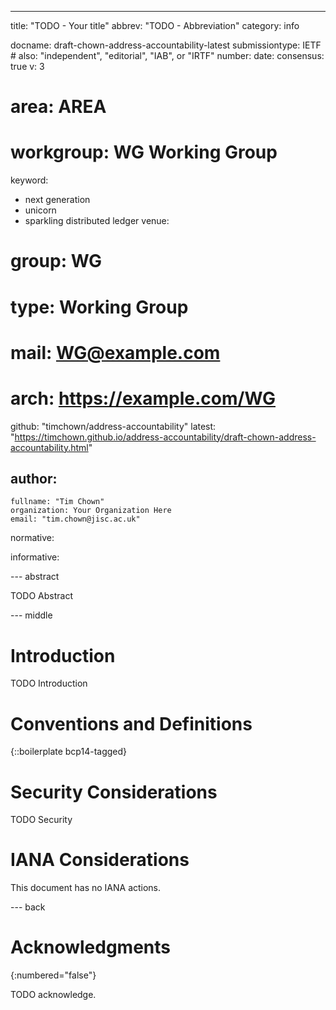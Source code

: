 ---
title: "TODO - Your title"
abbrev: "TODO - Abbreviation"
category: info

docname: draft-chown-address-accountability-latest
submissiontype: IETF  # also: "independent", "editorial", "IAB", or "IRTF"
number:
date:
consensus: true
v: 3
# area: AREA
# workgroup: WG Working Group
keyword:
 - next generation
 - unicorn
 - sparkling distributed ledger
venue:
#  group: WG
#  type: Working Group
#  mail: WG@example.com
#  arch: https://example.com/WG
  github: "timchown/address-accountability"
  latest: "https://timchown.github.io/address-accountability/draft-chown-address-accountability.html"

author:
 -
    fullname: "Tim Chown"
    organization: Your Organization Here
    email: "tim.chown@jisc.ac.uk"

normative:

informative:


--- abstract

TODO Abstract


--- middle

# Introduction

TODO Introduction


# Conventions and Definitions

{::boilerplate bcp14-tagged}


# Security Considerations

TODO Security


# IANA Considerations

This document has no IANA actions.


--- back

# Acknowledgments
{:numbered="false"}

TODO acknowledge.
